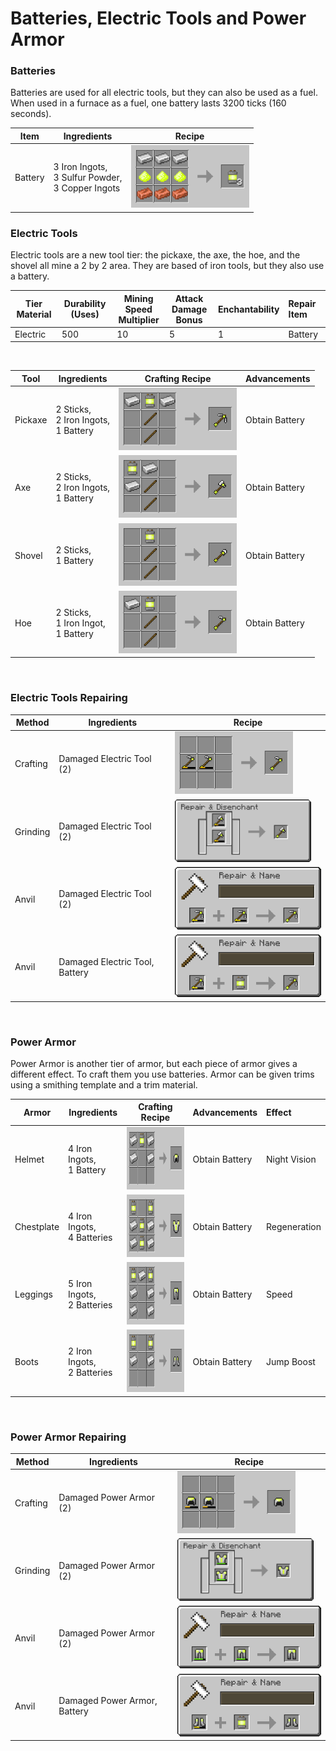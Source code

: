 # Batteries, Electric Tools and Power Armor

### Batteries

Batteries are used for all electric tools, but they can also be used as a fuel.
When used in a furnace as a fuel, one battery lasts 3200 ticks (160 seconds).

| Item    | Ingredients                                              | Recipe                                                                 |
|---------|----------------------------------------------------------|------------------------------------------------------------------------|
| Battery | 3 Iron Ingots,<br/>3 Sulfur Powder,<br/>3 Copper Ingots  | <img src="./img/recipe_sulfur_3.png" alt="Sulfur Recipe" height="100"> |


### Electric Tools

Electric tools are a new tool tier: the pickaxe, the axe, the hoe, and the shovel all mine a 2 by
2 area. They are based of iron tools, but they also use a battery.

| Tier Material | Durability (Uses) | Mining Speed <br/>Multiplier | Attack Damage <br/>Bonus | Enchantability | Repair Item | 
|---------------|-------------------|------------------------------|--------------------------|----------------|:------------|
| Electric      | 500               | 10                           | 5                        | 1              | Battery     |

<br/>

| Tool    | Ingredients                                  | Crafting Recipe                                                            | Advancements   | 
|---------|----------------------------------------------|----------------------------------------------------------------------------|:---------------|
| Pickaxe | 2 Sticks,<br/> 2 Iron Ingots,<br/> 1 Battery | <img src="./img/recipe_electric_3.png" alt="Electric Recipe" height="100"> | Obtain Battery |
| Axe     | 2 Sticks,<br/> 2 Iron Ingots,<br/> 1 Battery | <img src="./img/recipe_electric_1.png" alt="Electric Recipe" height="100"> | Obtain Battery |
| Shovel  | 2 Sticks,<br/> 1 Battery                     | <img src="./img/recipe_electric_4.png" alt="Electric Recipe" height="100"> | Obtain Battery |
| Hoe     | 2 Sticks,<br/> 1 Iron Ingot,<br/> 1 Battery  | <img src="./img/recipe_electric_2.png" alt="Electric Recipe" height="100"> | Obtain Battery |

<br/>

### Electric Tools Repairing

| Method   | Ingredients                         | Recipe                                                                     |
|----------|-------------------------------------|----------------------------------------------------------------------------|
| Crafting | Damaged Electric Tool (2)           | <img src="./img/recipe_electric_6.png" alt="Electric Recipe" height="100"> |
| Grinding | Damaged Electric Tool (2)           | <img src="./img/recipe_electric_7.png" alt="Electric Recipe" height="100"> |
| Anvil    | Damaged Electric Tool (2)           | <img src="./img/recipe_electric_8.png" alt="Electric Recipe" height="100"> |
| Anvil    | Damaged Electric Tool, <br/>Battery | <img src="./img/recipe_electric_9.png" alt="Electric Recipe" height="100"> |

<br/>

### Power Armor
Power Armor is another tier of armor, but each piece of armor gives a different effect. 
To craft them you use batteries.
Armor can be given trims using a smithing template and a trim material.

| Armor      | Ingredients                     | Crafting Recipe                                                             | Advancements   | Effect       | 
|------------|---------------------------------|-----------------------------------------------------------------------------|:---------------|:-------------|
| Helmet     | 4 Iron Ingots,<br/> 1 Battery   | <img src="./img/recipe_electric_5.png" alt="Electric Recipe" height="100">  | Obtain Battery | Night Vision |
| Chestplate | 4 Iron Ingots,<br/> 4 Batteries | <img src="./img/recipe_electric_10.png" alt="Electric Recipe" height="100"> | Obtain Battery | Regeneration |
| Leggings   | 5 Iron Ingots,<br/> 2 Batteries | <img src="./img/recipe_electric_11.png" alt="Electric Recipe" height="100"> | Obtain Battery | Speed        |
| Boots      | 2 Iron Ingots,<br/> 2 Batteries | <img src="./img/recipe_electric_12.png" alt="Electric Recipe" height="100"> | Obtain Battery | Jump Boost   |

<br/>

### Power Armor Repairing

| Method   | Ingredients                       | Recipe                                                                      |
|----------|-----------------------------------|-----------------------------------------------------------------------------|
| Crafting | Damaged Power Armor (2)           | <img src="./img/recipe_electric_13.png" alt="Electric Recipe" height="100"> |
| Grinding | Damaged Power Armor (2)           | <img src="./img/recipe_electric_14.png" alt="Electric Recipe" height="100"> |
| Anvil    | Damaged Power Armor (2)           | <img src="./img/recipe_electric_15.png" alt="Electric Recipe" height="100"> |
| Anvil    | Damaged Power Armor, <br/>Battery | <img src="./img/recipe_electric_16.png" alt="Electric Recipe" height="100"> |
